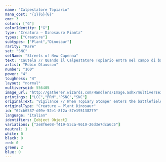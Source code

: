 ```yaml
---
name: "Calpestatore Topiario"
mana_cost: "{1}{G}{G}"
cmc: 3
colors: ["G"]
colorIdentity: ["G"]
type: "Creatura — Dinosauro Pianta"
types: ["Creature"]
subtypes: ["Plant","Dinosaur"]
rarity: "Rare"
set: "SNC"
setName: "Streets of New Capenna"
text: "Cautela // Quando il Calpestatore Topiario entra nel campo di battaglia, passa in rassegna il tuo grimorio per una carta terra base, mettila sul campo di battaglia TAPpata, poi rimescola. // Il Calpestatore Topiario non può attaccare o bloccare a meno che tu non controlli sette o più terre."
artist: "Robin Olausson"
number: "160"
power: "4"
toughness: "4"
layout: "normal"
multiverseid: 556405
image_url: "http://gatherer.wizards.com/Handlers/Image.ashx?multiverseid=556405&type=card"
printings: ["LCC","PRM","PSNC","SNC"]
originalText: "Vigilance // When Topiary Stomper enters the battlefield, search your library for a basic land card, put it onto the battlefield tapped, then shuffle. // Topiary Stomper can't attack or block unless you control seven or more lands."
originalType: "Creature — Plant Dinosaur"
id: "62cb6537-d09e-52e1-8f2a-57e195138279"
language: "Italian"
identifiers: [object Object]
variations: ["2e8f6e08-f419-55ca-9610-26d3e7dca6c5"]
neutral: 1
white: 0
black: 0
red: 0
green: 2
blue: 0
---
```

